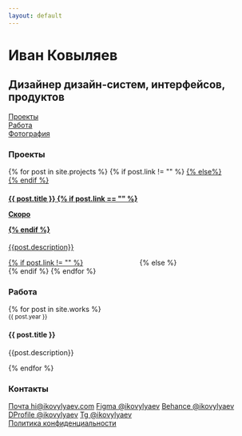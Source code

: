```yaml
---
layout: default
---
```

<div class='container-fluid'>
    <div class='row'>
        <div class='col-md-8 col-12'>
            <h1 class='main-color'>Иван Ковыляев</h1>
            <h2 class='h1'>Дизайнер дизайн-систем, интерфейсов, продуктов</h2>
        </div>
        <div class='col-md-4 col-12'>
            <a class='link-top' style='display: block;' href='{{site.url}}/projects'>Проекты</a>
            <a class='link-top' style='display: block;' href='{{site.url}}/work'>Работа</a>
            <a class='link-top' style='display: block;' href='{{site.url}}/photo'>Фотография</a>
        </div>
    </div>
    <div class='row'>   
        <div class='col-md-4 col-12'>
        <h3>Проекты</h3>
        {% for post in site.projects %}
            {% if post.link != "" %}
                <a href="{{ post.link }}" target="_blank" class="mt-3" style='display: inline-block;'>
            {% else%}
                <div class="mt-3">
            {% endif %}
                <h4 class='mb-1'>{{ post.title }} 
                {% if post.link == "" %}
                    <p class='badge'>Скоро</p>
                {% endif %}
                </h4>
                <p>{{post.description}}</p>
            {% if post.link != "" %}
                </a>
            {% else %}
                </div>
            {% endif %}
        {% endfor %}
        </div>   
        <div class='col-md-4 col-12'>
        <h3>Работа</h3>
        {% for post in site.works %}
            <div class="mt-3">
                <small>{{ post.year }}</small>
                <h4 class='mb-1'>{{ post.title }}</h4>
                <p>{{post.description}}</p>
            </div>
        {% endfor %}
        </div>
        <div class='col-md-4 col-12'>
        <h3>Контакты</h3>
        <a class='mt-4 par link-contact' href='mailto:hi@ikovylyaev.com' target="_blank">Почта hi@ikovylyaev.com</a>
        <a class='par link-contact' href='https://figma.com/@ikovylyaev' target="_blank">Figma @ikovylyaev</a>
        <a class='par link-contact' href='https://behance.net/ikovylyaev' target="_blank">Behance @ikovylyaev</a>
        <a class='par link-contact' href='https://dprofile.ru/ikovylyaev' target="_blank">DProfile @ikovylyaev</a>
        <a class='par link-contact' href='https://t.me/ikovylyaev' target="_blank">Tg @ikovylyaev</a><br>
        <a class='mt-5 secondary-link' href='{{site.url}}/policy' target="">Политика конфиденциальности</a>
        </div>
    </div>
</div>
